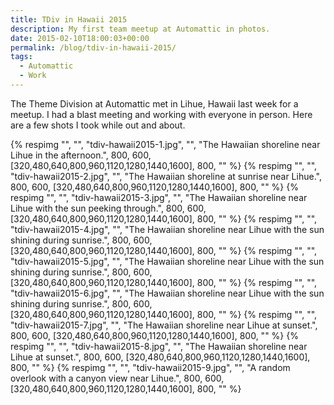 ```yaml
---
title: TDiv in Hawaii 2015
description: My first team meetup at Automattic in photos.
date: 2015-02-10T18:00:03+00:00
permalink: /blog/tdiv-in-hawaii-2015/
tags:
  - Automattic
  - Work
---
```


The Theme Division at Automattic met in Lihue, Hawaii last week for a meetup. I had a blast meeting and working with everyone in person. Here are a few shots I took while out and about.

<div class="reel">
  {% respimg "", "", "tdiv-hawaii2015-1.jpg", "", "The Hawaiian shoreline near Lihue in the afternoon.", 800, 600, [320,480,640,800,960,1120,1280,1440,1600], 800, "" %}
  {% respimg "", "", "tdiv-hawaii2015-2.jpg", "", "The Hawaiian shoreline at sunrise near Lihue.", 800, 600, [320,480,640,800,960,1120,1280,1440,1600], 800, "" %}
  {% respimg "", "", "tdiv-hawaii2015-3.jpg", "", "The Hawaiian shoreline near Lihue with the sun peeking through.", 800, 600, [320,480,640,800,960,1120,1280,1440,1600], 800, "" %}
  {% respimg "", "", "tdiv-hawaii2015-4.jpg", "", "The Hawaiian shoreline near Lihue with the sun shining during sunrise.", 800, 600, [320,480,640,800,960,1120,1280,1440,1600], 800, "" %}
  {% respimg "", "", "tdiv-hawaii2015-5.jpg", "", "The Hawaiian shoreline near Lihue with the sun shining during sunrise.", 800, 600, [320,480,640,800,960,1120,1280,1440,1600], 800, "" %}
  {% respimg "", "", "tdiv-hawaii2015-6.jpg", "", "The Hawaiian shoreline near Lihue with the sun shining during sunrise.", 800, 600, [320,480,640,800,960,1120,1280,1440,1600], 800, "" %}
  {% respimg "", "", "tdiv-hawaii2015-7.jpg", "", "The Hawaiian shoreline near Lihue at sunset.", 800, 600, [320,480,640,800,960,1120,1280,1440,1600], 800, "" %}
  {% respimg "", "", "tdiv-hawaii2015-8.jpg", "", "The Hawaiian shoreline near Lihue at sunset.", 800, 600, [320,480,640,800,960,1120,1280,1440,1600], 800, "" %}
  {% respimg "", "", "tdiv-hawaii2015-9.jpg", "", "A random overlook with a canyon view near Lihue.", 800, 600, [320,480,640,800,960,1120,1280,1440,1600], 800, "" %}
</div>